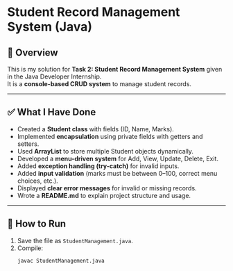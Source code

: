 # Student Record Management System (Java)

## 📌 Overview
This is my solution for **Task 2: Student Record Management System** given in the Java Developer Internship.  
It is a **console-based CRUD system** to manage student records.

---

## ✅ What I Have Done
- Created a **Student class** with fields (ID, Name, Marks).  
- Implemented **encapsulation** using private fields with getters and setters.  
- Used **ArrayList** to store multiple Student objects dynamically.  
- Developed a **menu-driven system** for Add, View, Update, Delete, Exit.  
- Added **exception handling (try-catch)** for invalid inputs.  
- Added **input validation** (marks must be between 0–100, correct menu choices, etc.).  
- Displayed **clear error messages** for invalid or missing records.  
- Wrote a **README.md** to explain project structure and usage.  

---

## 🚀 How to Run
1. Save the file as `StudentManagement.java`.  
2. Compile:
   ```bash
   javac StudentManagement.java
